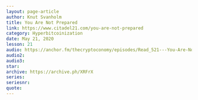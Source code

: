 ```yaml
---
layout: page-article
author: Knut Svanholm
title: You Are Not Prepared
link: https://www.citadel21.com/you-are-not-prepared
category: Hyperbitcoinization
date: May 21, 2020
lesson: 21
audio: https://anchor.fm/thecryptoconomy/episodes/Read_521---You-Are-Not-Prepared-Knut-Svanholm-evsaac/a-a5d9dom
audio2: 
audio3: 
star: 
archive: https://archive.ph/XRFrX
series: 
seriesnr: 
quote: 
---
```

